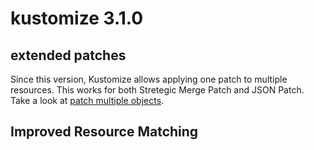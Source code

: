 # kustomize 3.1.0


## extended patches
Since this version, Kustomize allows applying one patch to multiple resources. This works for both Stretegic Merge Patch and JSON Patch. Take a look at [patch multiple objects](../examples/patchMultipleObjects.md).

## Improved Resource Matching
